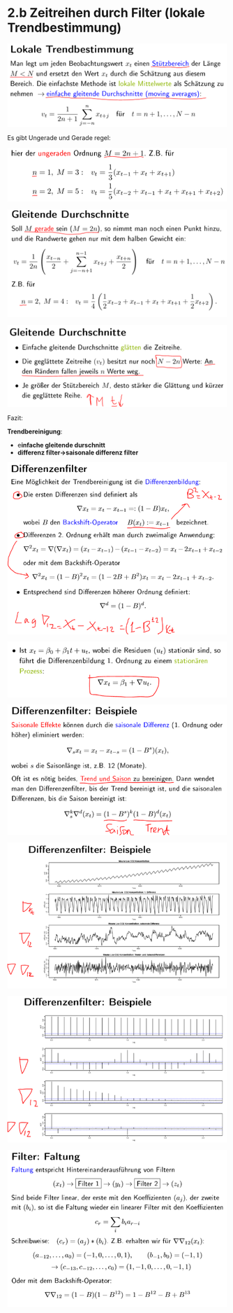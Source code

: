 # 2.b Zeitreihen durch Filter \(lokale Trendbestimmung\)

![](.gitbook/assets/1%20%283%29.PNG)

Es gibt Ungerade und Gerade regel:

![](.gitbook/assets/2%20%282%29.PNG)

![](.gitbook/assets/3%20%282%29.PNG)

![](.gitbook/assets/4%20%281%29.PNG)

Fazit:

**Trendbereinigung**:

* e**infache gleitende durschnitt**
* **differenz filter-&gt;saisonale differenz filter**

![](.gitbook/assets/5%20%281%29.PNG)

![](.gitbook/assets/6%20%282%29.PNG)

![](.gitbook/assets/7.PNG)

![](.gitbook/assets/8%20%282%29.PNG)

![](.gitbook/assets/9%20%281%29.PNG)

![](.gitbook/assets/10%20%281%29.PNG)

